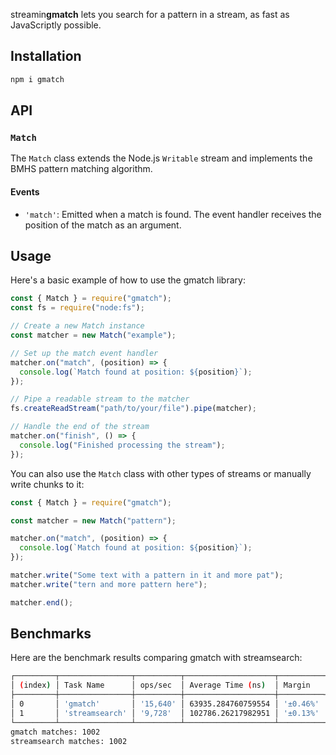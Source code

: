 streamin**gmatch** lets you search for a pattern in a stream, as fast as JavaScriptly possible.

## Installation

```sh
npm i gmatch
```

## API

### `Match`

The `Match` class extends the Node.js `Writable` stream and implements the BMHS pattern matching algorithm.

#### Events

- `'match'`: Emitted when a match is found. The event handler receives the position of the match as an argument.

## Usage

Here's a basic example of how to use the gmatch library:

```js
const { Match } = require("gmatch");
const fs = require("node:fs");

// Create a new Match instance
const matcher = new Match("example");

// Set up the match event handler
matcher.on("match", (position) => {
  console.log(`Match found at position: ${position}`);
});

// Pipe a readable stream to the matcher
fs.createReadStream("path/to/your/file").pipe(matcher);

// Handle the end of the stream
matcher.on("finish", () => {
  console.log("Finished processing the stream");
});
```

You can also use the `Match` class with other types of streams or manually write chunks to it:

```js
const { Match } = require("gmatch");

const matcher = new Match("pattern");

matcher.on("match", (position) => {
  console.log(`Match found at position: ${position}`);
});

matcher.write("Some text with a pattern in it and more pat");
matcher.write("tern and more pattern here");

matcher.end();
```

## Benchmarks

Here are the benchmark results comparing gmatch with streamsearch:

```sh
┌─────────┬────────────────┬──────────┬────────────────────┬──────────┬─────────┐
│ (index) │ Task Name      │ ops/sec  │ Average Time (ns)  │ Margin   │ Samples │
├─────────┼────────────────┼──────────┼────────────────────┼──────────┼─────────┤
│ 0       │ 'gmatch'       │ '15,640' │ 63935.284760759554 │ '±0.46%' │ 39103   │
│ 1       │ 'streamsearch' │ '9,728'  │ 102786.26217982951 │ '±0.13%' │ 24323   │
└─────────┴────────────────┴──────────┴────────────────────┴──────────┴─────────┘
gmatch matches: 1002
streamsearch matches: 1002
```
